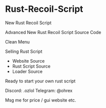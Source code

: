 # Rust-Recoil-Script
New Rust Recoil Script 


Advanced New Rust Recoil Script Source Code 

Clean Menu 

Selling Rust Script 


- Website Source
- Rust Script Source
- Loader Source


Ready to start your own rust script 


Discord: .ozlol
Telegram: @ohrex

Msg me for price / gui website etc.

